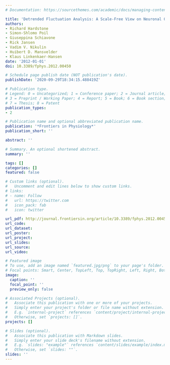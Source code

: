 ```yaml
---
# Documentation: https://sourcethemes.com/academic/docs/managing-content/

title: 'Detrended Fluctuation Analysis: A Scale-Free View on Neuronal Oscillations'
authors:
- Richard Hardstone
- Simon-Shlomo Poil
- Giuseppina Schiavone
- Rick Jansen
- Vadim V. Nikulin
- Huibert D. Mansvelder
- Klaus Linkenkaer-Hansen
date: '2012-01-01'
doi: 10.3389/fphys.2012.00450

# Schedule page publish date (NOT publication's date).
publishDate: '2020-09-29T18:34:15.488419Z'

# Publication type.
# Legend: 0 = Uncategorized; 1 = Conference paper; 2 = Journal article;
# 3 = Preprint / Working Paper; 4 = Report; 5 = Book; 6 = Book section;
# 7 = Thesis; 8 = Patent
publication_types:
- 2

# Publication name and optional abbreviated publication name.
publication: '*Frontiers in Physiology*'
publication_short: ''

abstract: ''

# Summary. An optional shortened abstract.
summary: ''

tags: []
categories: []
featured: false

# Custom links (optional).
#   Uncomment and edit lines below to show custom links.
# links:
# - name: Follow
#   url: https://twitter.com
#   icon_pack: fab
#   icon: twitter

url_pdf: http://journal.frontiersin.org/article/10.3389/fphys.2012.00450/abstract
url_code:
url_dataset:
url_poster:
url_project:
url_slides:
url_source:
url_video:

# Featured image
# To use, add an image named `featured.jpg/png` to your page's folder. 
# Focal points: Smart, Center, TopLeft, Top, TopRight, Left, Right, BottomLeft, Bottom, BottomRight.
image:
  caption: ''
  focal_point: ''
  preview_only: false

# Associated Projects (optional).
#   Associate this publication with one or more of your projects.
#   Simply enter your project's folder or file name without extension.
#   E.g. `internal-project` references `content/project/internal-project/index.md`.
#   Otherwise, set `projects: []`.
projects: []

# Slides (optional).
#   Associate this publication with Markdown slides.
#   Simply enter your slide deck's filename without extension.
#   E.g. `slides: "example"` references `content/slides/example/index.md`.
#   Otherwise, set `slides: ""`.
slides: ''
---
```

